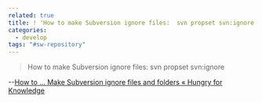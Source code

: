 ```yaml
---
related: true
title: ! 'How to make Subversion ignore files:  svn propset svn:ignore'
categories:
  - develop
tags: "#sw-repository"
---
```

> How to make Subversion ignore files: svn propset svn:ignore

--[How to … Make Subversion ignore files and folders « Hungry for
Knowledge][1]

[1]: http://sdesmedt.wordpress.com/2006/12/10/how-to-make-subversion-ignore-files-and-folders/

